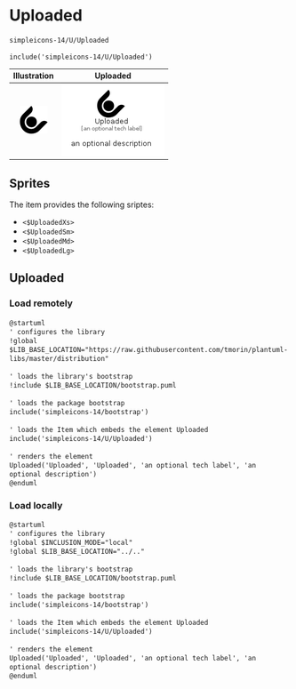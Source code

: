# Uploaded


```text
simpleicons-14/U/Uploaded
```

```text
include('simpleicons-14/U/Uploaded')
```



| Illustration | Uploaded |
| :---: | :---: |
| ![illustration for Illustration](../../simpleicons-14/U/Uploaded.png) | ![illustration for Uploaded](../../simpleicons-14/U/Uploaded.Local.png) |



## Sprites
The item provides the following sriptes:

- `<$UploadedXs>`
- `<$UploadedSm>`
- `<$UploadedMd>`
- `<$UploadedLg>`





## Uploaded

### Load remotely
```plantuml
@startuml
' configures the library
!global $LIB_BASE_LOCATION="https://raw.githubusercontent.com/tmorin/plantuml-libs/master/distribution"

' loads the library's bootstrap
!include $LIB_BASE_LOCATION/bootstrap.puml

' loads the package bootstrap
include('simpleicons-14/bootstrap')

' loads the Item which embeds the element Uploaded
include('simpleicons-14/U/Uploaded')

' renders the element
Uploaded('Uploaded', 'Uploaded', 'an optional tech label', 'an optional description')
@enduml
```

### Load locally
```plantuml
@startuml
' configures the library
!global $INCLUSION_MODE="local"
!global $LIB_BASE_LOCATION="../.."

' loads the library's bootstrap
!include $LIB_BASE_LOCATION/bootstrap.puml

' loads the package bootstrap
include('simpleicons-14/bootstrap')

' loads the Item which embeds the element Uploaded
include('simpleicons-14/U/Uploaded')

' renders the element
Uploaded('Uploaded', 'Uploaded', 'an optional tech label', 'an optional description')
@enduml
```

